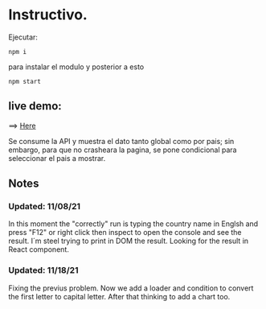 # Instructivo.

Ejecutar:
```
npm i 
```

para instalar el modulo y posterior a esto
```
npm start
```

## live demo:
 ==>   [Here](https://sergiocampbell.github.io/covid-19/)

Se consume la API y muestra el dato tanto global como por pais; 
sin embargo, para que no crasheara la pagina, se pone condicional para seleccionar
el pais a mostrar.

## Notes
### Updated: 11/08/21
In this moment the "correctly" run is typing the country name in Englsh and press "F12" or right click then inspect to open the console and see the result.
I´m steel trying to print in DOM the result. Looking for the result in React component.

### Updated: 11/18/21
Fixing the previus problem. Now we add a loader and condition to convert the first letter to capital letter. After that thinking to add a chart too.

